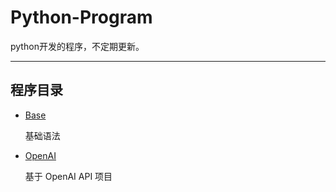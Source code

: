 # Python-Program

python开发的程序，不定期更新。

---

## 程序目录

* [Base](./Base)

  基础语法

* [OpenAI](./OpenAI)

  基于 OpenAI API 项目
